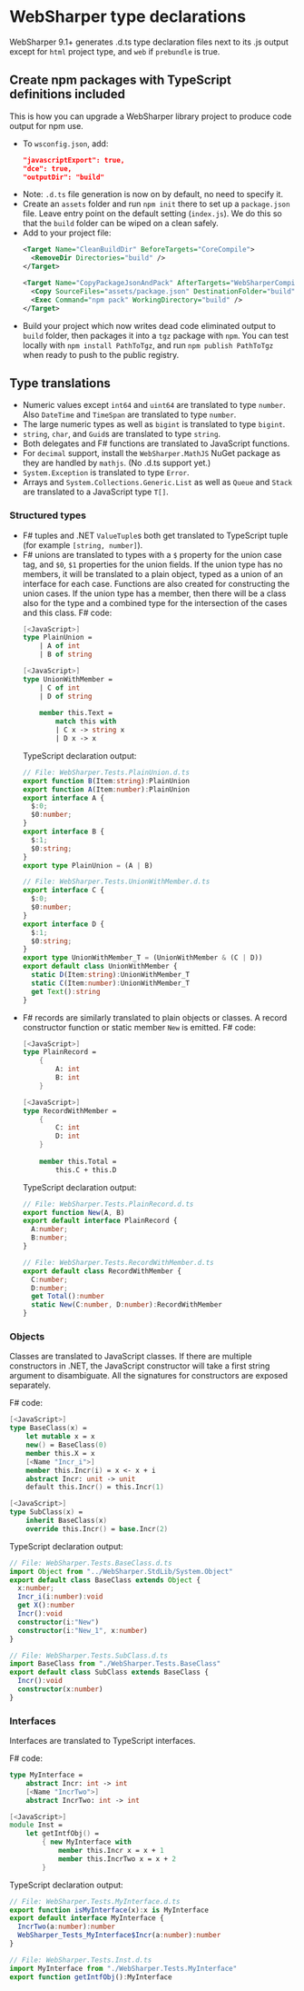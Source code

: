 # WebSharper type declarations

WebSharper 9.1+ generates .d.ts type declaration files next to its .js output except for `html` project type, and `web` if `prebundle` is true.

## Create npm packages with TypeScript definitions included

This is how you can upgrade a WebSharper library project to produce code output for npm use.

* To `wsconfig.json`, add:
  ```json
  "javascriptExport": true,
  "dce": true,
  "outputDir": "build"
  ```
* Note: `.d.ts` file generation is now on by default, no need to specify it.
* Create an `assets` folder and run `npm init` there to set up a `package.json` file. Leave entry point on the default setting (`index.js`). We do this so that the `build` folder can be wiped on a clean safely.
* Add to your project file:
  ```xml
  <Target Name="CleanBuildDir" BeforeTargets="CoreCompile">
    <RemoveDir Directories="build" />
  </Target>
  
  <Target Name="CopyPackageJsonAndPack" AfterTargets="WebSharperCompile">
    <Copy SourceFiles="assets/package.json" DestinationFolder="build" />
    <Exec Command="npm pack" WorkingDirectory="build" />
  </Target>
  ```
* Build your project which now writes dead code eliminated output to `build` folder, then packages it into a `tgz` package with `npm`. You can test locally with `npm install PathToTgz`, and run `npm publish PathToTgz` when ready to push to the public registry.

## Type translations

- Numeric values except `int64` and `uint64` are translated to type `number`. Also `DateTime` and `TimeSpan` are translated to type `number`.
- The large numeric types as well as `bigint` is translated to type `bigint`.
- `string`, `char`, and `Guid`s are translated to type `string`.
- Both delegates and F# functions are translated to JavaScript functions.
- For `decimal` support, install the `WebSharper.MathJS` NuGet package as they are handled by `mathjs`. (No .d.ts support yet.)
- `System.Exception` is translated to type `Error`.
- Arrays and `System.Collections.Generic.List` as well as `Queue` and `Stack` are translated to a JavaScript type `T[]`.

### Structured types

- F# tuples and .NET `ValueTuple`s both get translated to TypeScript tuple (for example `[string, number]`).
- F# unions are translated to types with a `$` property for the union case tag, and `$0`, `$1` properties for the union fields. If the union type has no members, it will be translated to a plain object, typed as a union of an interface for each case. Functions are also created for constructing the union cases. If the union type has a member, then there will be a class also for the type and a combined type for the intersection of the cases and this class.
  F# code:
  ```fsharp
  [<JavaScript>]
  type PlainUnion = 
      | A of int 
      | B of string
  
  [<JavaScript>]
  type UnionWithMember = 
      | C of int 
      | D of string
      
      member this.Text = 
          match this with 
          | C x -> string x
          | D x -> x  
  ```
  TypeScript declaration output:
  ```typescript
  // File: WebSharper.Tests.PlainUnion.d.ts
  export function B(Item:string):PlainUnion
  export function A(Item:number):PlainUnion
  export interface A {
    $:0;
    $0:number;
  }
  export interface B {
    $:1;
    $0:string;
  }
  export type PlainUnion = (A | B)
  
  // File: WebSharper.Tests.UnionWithMember.d.ts
  export interface C {
    $:0;
    $0:number;
  }
  export interface D {
    $:1;
    $0:string;
  }
  export type UnionWithMember_T = (UnionWithMember & (C | D))
  export default class UnionWithMember {
    static D(Item:string):UnionWithMember_T
    static C(Item:number):UnionWithMember_T
    get Text():string
  }
  ```
- F# records are similarly translated to plain objects or classes. A record constructor function or static member `New` is emitted.
  F# code:
  ```fsharp
  [<JavaScript>]
  type PlainRecord = 
      {
          A: int
          B: int
      }
  
  [<JavaScript>]
  type RecordWithMember = 
      {
          C: int
          D: int
      }
    
      member this.Total = 
          this.C + this.D
  ```
  TypeScript declaration output:
  ```typescript
  // File: WebSharper.Tests.PlainRecord.d.ts
  export function New(A, B)
  export default interface PlainRecord {
    A:number;
    B:number;
  }
  
  // File: WebSharper.Tests.RecordWithMember.d.ts
  export default class RecordWithMember {
    C:number;
    D:number;
    get Total():number
    static New(C:number, D:number):RecordWithMember
  }
  ```

### Objects

Classes are translated to JavaScript classes. If there are multiple constructors in .NET, the JavaScript constructor will take a first string argument to disambiguate. All the signatures for constructors are exposed separately.

F# code:
```fsharp
[<JavaScript>]
type BaseClass(x) =
    let mutable x = x
    new() = BaseClass(0)
    member this.X = x
    [<Name "Incr_i">]
    member this.Incr(i) = x <- x + i
    abstract Incr: unit -> unit
    default this.Incr() = this.Incr(1)

[<JavaScript>]
type SubClass(x) =
    inherit BaseClass(x)
    override this.Incr() = base.Incr(2)
```
TypeScript declaration output:
```typescript
// File: WebSharper.Tests.BaseClass.d.ts
import Object from "../WebSharper.StdLib/System.Object"
export default class BaseClass extends Object {
  x:number;
  Incr_i(i:number):void
  get X():number
  Incr():void
  constructor(i:"New")
  constructor(i:"New_1", x:number)
}

// File: WebSharper.Tests.SubClass.d.ts
import BaseClass from "./WebSharper.Tests.BaseClass"
export default class SubClass extends BaseClass {
  Incr():void
  constructor(x:number)
}
```

### Interfaces

Interfaces are translated to TypeScript interfaces.

F# code:
```fsharp
type MyInterface =
    abstract Incr: int -> int
    [<Name "IncrTwo">]
    abstract IncrTwo: int -> int

[<JavaScript>]
module Inst =
    let getIntfObj() =
        { new MyInterface with 
            member this.Incr x = x + 1 
            member this.IncrTwo x = x + 2 
        }
```
TypeScript declaration output:
```typescript
// File: WebSharper.Tests.MyInterface.d.ts
export function isMyInterface(x):x is MyInterface
export default interface MyInterface {
  IncrTwo(a:number):number
  WebSharper_Tests_MyInterface$Incr(a:number):number
}

// File: WebSharper.Tests.Inst.d.ts
import MyInterface from "./WebSharper.Tests.MyInterface"
export function getIntfObj():MyInterface
```